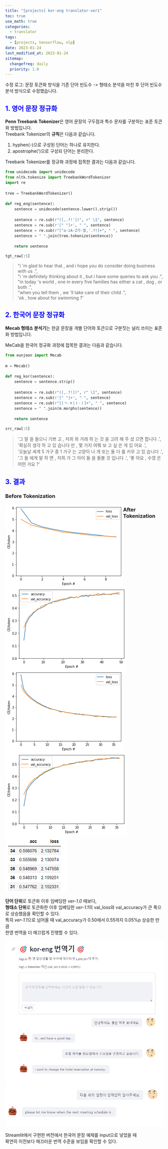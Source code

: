 ```yaml
---
title: "[projects] kor-eng translator-ver1"
toc: true
use_math: true
categories:
  - translator
tags:
  - [projects, tensorflow, nlp]
date: 2023-01-24
last_modified_at: 2023-01-24
sitemap:
  changefreq: daily
  priority: 1.0
---
```


수정 로그: 문장 토큰화 방식을 기존 단어 빈도수 -> 형태소 분석을 마친 후 단어 빈도수 분석 방식으로 수정했습니다.

## <span style = "color : blue"> 1. 영어 문장 정규화 </span>

**Penn Treebank Tokenizer**은 영어 문장의 구두점과 특수 문자를 구분하는 표준 토큰화 방법입니다. <br>
Treebank Tokenizer의 **규칙**은 다음과 같습니다.

1. hyphen(-)으로 구성된 단어는 하나로 유지한다.
2. apostrophe(')으로 구성되 단어는 분리한다.

Treebank Tokenizer를 정규화 과정에 접목한 결과는 다음과 같습니다.

```python
from unidecode import unidecode
from nltk.tokenize import TreebankWordTokenizer
import re

tree = TreebankWordTokenizer()

def reg_eng(sentence):
    sentence = unidecode(sentence.lower().strip())
    
    sentence = re.sub(r"([,.?!'])", r" \1", sentence)
    sentence = re.sub(r'[" "]+', " ", sentence)
    sentence = re.sub(r"[^a-zA-Z가-힣,'.?!]+", " ", sentence)
    sentence = " ".join(tree.tokenize(sentence))
    
    return sentence
```

```python
tgt_raw[:5]
```

>  "i 'm glad to hear that , and i hope you do consider doing business with us .", <br>
       "i 'm definitely thinking about it , but i have some queries to ask you .", <br>
       "in today 's world , one in every five families has either a cat , dog , or both .", <br>
       "when you tell them , we 'll take care of their child .", <br>
       'ok , how about for swimming ?'
       
       
## <span style = "color : blue"> 2. 한국어 문장 정규화 </span>

**Mecab 형태소 분석기**는 한글 문장을 개별 단어와 토큰으로 구분짓는 널리 쓰이는 표준화 방법입니다. <br>

MeCab을 한국어 정규화 과정에 접목한 결과는 다음과 같습니다.

```python
from eunjeon import Mecab

m = Mecab()

def reg_kor(sentence):
    sentence = sentence.strip()
    
    sentence = re.sub(r"([,.?!])", r" \1", sentence)
    sentence = re.sub(r'[" "]+', " ", sentence)
    sentence = re.sub(r"[|ㄱ-ㅎ|ㅏ-ㅣ]+", " ", sentence)
    sentence = " ".join(m.morphs(sentence))
    
    return sentence
```

```python
src_raw[:5]
```

> '그 말 을 들으니 기쁘 고 , 저희 와 거래 하 는 것 을 고려 해 주 셨 으면 합니다 .', <br>
       '확실히 생각 하 고 있 습니다 만 , 몇 가지 여쭤 보 고 싶 은 게 있 어요 .', <br>
       '오늘날 세계 5 가구 중 1 가구 는 고양이 나 개 또는 둘 다 를 키우 고 있 습니다 .', <br>
       '그 들 에게 말 하 면 , 저희 가 그 아이 들 을 돌볼 것 입니다 .', '좋 아요 , 수영 은 어떤 가요 ?' <br>

## <span style = "color : blue"> 3. 결과 </span>

### Before Tokenization

<img src = '/assets/images/projects/model_5.png' style = "float : left;"/>
<img src = '/assets/images/projects/model_6.png' style = "float : left;"/>

### After Tokenization

<img src = '/assets/images/projects/tok_1.png' style = "float : left;"/>
<img src = '/assets/images/projects/tok_2.png' style = "float : left;"/>
<img src = '/assets/images/projects/tok_3.png'>

**단어 단위**로 토큰화 이후 임베딩한 *ver-1.0* 때보다, <br>
**형태소 단위**로 토큰화한 이후 임베딩한 *ver-1.1*의 val_loss와 val_accuracy가 큰 폭으로 상승했음을 확인할 수 있다. <br>
특히 *ver-1.1*으로 넘어올 때 val_accuracy가 0.50에서 0.55까지 0.05%p 상승한 만큼 <br>
한영 번역을 더 매끄럽게 진행할 수 있다.

<img src = '/assets/images/projects/tok_4.png'>
<img src = '/assets/images/projects/tok_5.png'>

Streamlit에서 구현한 버전에서 한국어 문장 예제를 input으로 넣었을 때 <br>
확연히 이전보다 매끄러운 번역 수준을 보임을 확인할 수 있다.
